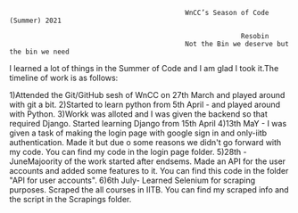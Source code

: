                                                                                   

                                                WnCC’s Season of Code (Summer) 2021 
                                                
                                                              Resobin
                                                Not the Bin we deserve but the bin we need               

                                                
I learned a lot of things in the Summer of Code and I am glad I took it.The timeline of work is as follows:

  1)Attended the Git/GitHub sesh of WnCC on 27th March and  played around with git a bit.
  2)Started to learn python from 5th April - and played around with Python.
  3)Workk was alloted and I was given the backend so that required Django. Started learning Django from 15th April
  4)13th MaY - I was given a task of making the login page with google sign in and only-iitb authentication.
    Made it but due o some reasons we didn't go forward with my code.
    You can find my code in the login page folder.
  5)28th - JuneMajoority of the work started after endsems.
    Made an API for the user accounts and added some features to it. You can find this code in the folder "API for user accounts".
  6)6th July- Learned Selenium for scraping purposes. Scraped the all courses in IITB. You can find my scraped info and the script in the Scrapings folder.
  
    
